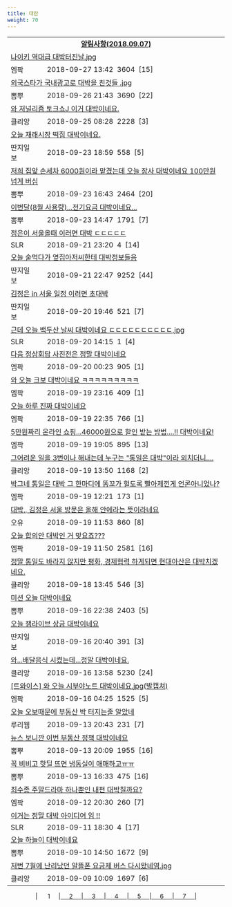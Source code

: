 ```yaml
---
title: 대란
weight: 70
---
```



<table>
<tr class='notice'><td colspan='2'><a href='http://latent.club/notice/'><center><b>알림사항(2018.09.07)</b></center></a></td></tr>
<tr class='title_link'><td colspan="2"><a href="http://mlbpark.donga.com/mp/b.php?id=201809270023523710&p=1&b=bullpen&m=view&select=sct&site=donga.com">나이키 역대급 대박터진날.jpg</a></td></tr>
<tr class='title_info'><td width='55px' class=mlb>엠팍</td><td>&nbsp;&nbsp;&nbsp;2018-09-27 13:42&nbsp;&nbsp;<span class="view">3604</span>&nbsp;&nbsp;<span class="reply">[15]</span></td></tr>
<tr class='title_link'><td colspan="2"><a href="http://m.ppomppu.co.kr/new/bbs_view.php?id=freeboard&no=6066817&page=1"> 외국스타가 국내광고로 대박을 친것들 .jpg</a></td></tr>
<tr class='title_info'><td width='55px' class=ppom>뽐뿌</td><td>&nbsp;&nbsp;&nbsp;2018-09-26 21:43&nbsp;&nbsp;<span class="view">3690</span>&nbsp;&nbsp;<span class="reply">[22]</span></td></tr>
<tr class='title_link'><td colspan="2"><a href="https://www.clien.net/service/board/park/12629745">와 저널리즘 토크쇼J 이거 대박이네요.</a></td></tr>
<tr class='title_info'><td width='55px' class=clien>클리앙</td><td>&nbsp;&nbsp;&nbsp;2018-09-25 08:28&nbsp;&nbsp;<span class="view">2228</span>&nbsp;&nbsp;<span class="reply">[3]</span></td></tr>
<tr class='title_link'><td colspan="2"><a href="http://www.ddanzi.com/index.php?m=1&document_srl=531495915">오늘 재래시장 떡집 대박이네요. </a></td></tr>
<tr class='title_info'><td width='55px' class=ddan>딴지일보</td><td>&nbsp;&nbsp;&nbsp;2018-09-23 18:59&nbsp;&nbsp;<span class="view">558</span>&nbsp;&nbsp;<span class="reply">[5]</span></td></tr>
<tr class='title_link'><td colspan="2"><a href="http://m.ppomppu.co.kr/new/bbs_view.php?id=freeboard&no=6063202&page=1"> 저희 집앞 손세차 6000원이라 맡겼는데 오늘 장사 대박이네요 100만원넘게 버심</a></td></tr>
<tr class='title_info'><td width='55px' class=ppom>뽐뿌</td><td>&nbsp;&nbsp;&nbsp;2018-09-23 16:43&nbsp;&nbsp;<span class="view">2464</span>&nbsp;&nbsp;<span class="reply">[20]</span></td></tr>
<tr class='title_link'><td colspan="2"><a href="http://m.ppomppu.co.kr/new/bbs_view.php?id=freeboard&no=6063097&page=1"> 이번달(8월 사용량)...전기요금 대박이네요...</a></td></tr>
<tr class='title_info'><td width='55px' class=ppom>뽐뿌</td><td>&nbsp;&nbsp;&nbsp;2018-09-23 14:47&nbsp;&nbsp;<span class="view">1791</span>&nbsp;&nbsp;<span class="reply">[7]</span></td></tr>
<tr class='title_link'><td colspan="2"><a href="http://www.slrclub.com/bbs/vx2.php?id=free&no=36628401">정은이 서울올때 이러면 대박 ㄷㄷㄷㄷㄷ</a></td></tr>
<tr class='title_info'><td width='55px' class=slr>SLR</td><td>&nbsp;&nbsp;&nbsp;2018-09-21 23:20&nbsp;&nbsp;<span class="view">4</span>&nbsp;&nbsp;<span class="reply">[14]</span></td></tr>
<tr class='title_link'><td colspan="2"><a href="http://www.ddanzi.com/index.php?m=1&document_srl=531312270">오늘 술먹다가 옆집아저씨한테 대박정보들음 </a></td></tr>
<tr class='title_info'><td width='55px' class=ddan>딴지일보</td><td>&nbsp;&nbsp;&nbsp;2018-09-21 22:47&nbsp;&nbsp;<span class="view">9252</span>&nbsp;&nbsp;<span class="reply">[44]</span></td></tr>
<tr class='title_link'><td colspan="2"><a href="http://www.ddanzi.com/index.php?m=1&document_srl=531138324">김정은 in 서울 일정 이러면 초대박 </a></td></tr>
<tr class='title_info'><td width='55px' class=ddan>딴지일보</td><td>&nbsp;&nbsp;&nbsp;2018-09-20 19:46&nbsp;&nbsp;<span class="view">521</span>&nbsp;&nbsp;<span class="reply">[7]</span></td></tr>
<tr class='title_link'><td colspan="2"><a href="http://www.slrclub.com/bbs/vx2.php?id=free&no=36624818">근데 오늘 백두산 날씨 대박이네요 ㄷㄷㄷㄷㄷㄷㄷㄷㄷㄷ,jpg</a></td></tr>
<tr class='title_info'><td width='55px' class=slr>SLR</td><td>&nbsp;&nbsp;&nbsp;2018-09-20 14:15&nbsp;&nbsp;<span class="view">1</span>&nbsp;&nbsp;<span class="reply">[4]</span></td></tr>
<tr class='title_link'><td colspan="2"><a href="http://mlbpark.donga.com/mp/b.php?id=201809200023271107&p=1&b=bullpen&m=view&select=sct&site=donga.com">다음 정상회담 사진전은 정말 대박이네요</a></td></tr>
<tr class='title_info'><td width='55px' class=mlb>엠팍</td><td>&nbsp;&nbsp;&nbsp;2018-09-20 00:23&nbsp;&nbsp;<span class="view">905</span>&nbsp;&nbsp;<span class="reply">[1]</span></td></tr>
<tr class='title_link'><td colspan="2"><a href="http://mlbpark.donga.com/mp/b.php?id=201809190023265440&p=1&b=bullpen&m=view&select=sct&site=donga.com">와 오늘 크보 대박이네요 ㅋㅋㅋㅋㅋㅋㅋㅋㅋ</a></td></tr>
<tr class='title_info'><td width='55px' class=mlb>엠팍</td><td>&nbsp;&nbsp;&nbsp;2018-09-19 23:16&nbsp;&nbsp;<span class="view">409</span>&nbsp;&nbsp;<span class="reply">[1]</span></td></tr>
<tr class='title_link'><td colspan="2"><a href="http://mlbpark.donga.com/mp/b.php?id=201809190023261384&p=1&b=bullpen&m=view&select=sct&site=donga.com">오늘 하루 진짜 대박이네요</a></td></tr>
<tr class='title_info'><td width='55px' class=mlb>엠팍</td><td>&nbsp;&nbsp;&nbsp;2018-09-19 22:35&nbsp;&nbsp;<span class="view">766</span>&nbsp;&nbsp;<span class="reply">[1]</span></td></tr>
<tr class='title_link'><td colspan="2"><a href="http://mlbpark.donga.com/mp/b.php?id=201809190023246165&p=1&b=bullpen&m=view&select=sct&site=donga.com">5만원짜리 온라인 쇼핑...46000원으로 할인 받는 방법....!! 대박이네요!</a></td></tr>
<tr class='title_info'><td width='55px' class=mlb>엠팍</td><td>&nbsp;&nbsp;&nbsp;2018-09-19 19:05&nbsp;&nbsp;<span class="view">895</span>&nbsp;&nbsp;<span class="reply">[13]</span></td></tr>
<tr class='title_link'><td colspan="2"><a href="https://www.clien.net/service/board/park/12610644">그어려운 일을 3번이나 해내는데 누구는 "통일은 대박"이라 외치더니....</a></td></tr>
<tr class='title_info'><td width='55px' class=clien>클리앙</td><td>&nbsp;&nbsp;&nbsp;2018-09-19 13:50&nbsp;&nbsp;<span class="view">1168</span>&nbsp;&nbsp;<span class="reply">[2]</span></td></tr>
<tr class='title_link'><td colspan="2"><a href="http://mlbpark.donga.com/mp/b.php?id=201809190023233157&p=1&b=bullpen&m=view&select=sct&site=donga.com">박그네 통일은 대박 그 한마디에 똥꼬가 헐도록 빨아제낀게 언론아니었나?</a></td></tr>
<tr class='title_info'><td width='55px' class=mlb>엠팍</td><td>&nbsp;&nbsp;&nbsp;2018-09-19 12:21&nbsp;&nbsp;<span class="view">173</span>&nbsp;&nbsp;<span class="reply">[1]</span></td></tr>
<tr class='title_link'><td colspan="2"><a href="http://m.todayhumor.co.kr/view.php?table=sisa&no=1111107&page=1">대박,, 김정은 서울 방문은 올해 안에라는 뜻이라네요 </a></td></tr>
<tr class='title_info'><td width='55px' class=Ou>오유</td><td>&nbsp;&nbsp;&nbsp;2018-09-19 11:53&nbsp;&nbsp;<span class="view">860</span>&nbsp;&nbsp;<span class="reply">[8]</span></td></tr>
<tr class='title_link'><td colspan="2"><a href="http://mlbpark.donga.com/mp/b.php?id=201809190023231255&p=1&b=bullpen&m=view&select=sct&site=donga.com">오늘 합의안 대박인 거 맞요죠???</a></td></tr>
<tr class='title_info'><td width='55px' class=mlb>엠팍</td><td>&nbsp;&nbsp;&nbsp;2018-09-19 11:50&nbsp;&nbsp;<span class="view">2581</span>&nbsp;&nbsp;<span class="reply">[16]</span></td></tr>
<tr class='title_link'><td colspan="2"><a href="https://www.clien.net/service/board/park/12605757">정말 통일도 바라지 않지만 평화, 경제협력 하게되면 현대아산은 대박치겠네요.</a></td></tr>
<tr class='title_info'><td width='55px' class=clien>클리앙</td><td>&nbsp;&nbsp;&nbsp;2018-09-18 13:45&nbsp;&nbsp;<span class="view">546</span>&nbsp;&nbsp;<span class="reply">[3]</span></td></tr>
<tr class='title_link'><td colspan="2"><a href="http://m.ppomppu.co.kr/new/bbs_view.php?id=freeboard&no=6053668&page=1"> 미션 오늘 대박이네요</a></td></tr>
<tr class='title_info'><td width='55px' class=ppom>뽐뿌</td><td>&nbsp;&nbsp;&nbsp;2018-09-16 22:38&nbsp;&nbsp;<span class="view">2403</span>&nbsp;&nbsp;<span class="reply">[5]</span></td></tr>
<tr class='title_link'><td colspan="2"><a href="http://www.ddanzi.com/index.php?m=1&document_srl=530134503">오늘 잼라이브 상금 대박이네요  </a></td></tr>
<tr class='title_info'><td width='55px' class=ddan>딴지일보</td><td>&nbsp;&nbsp;&nbsp;2018-09-16 20:40&nbsp;&nbsp;<span class="view">391</span>&nbsp;&nbsp;<span class="reply">[3]</span></td></tr>
<tr class='title_link'><td colspan="2"><a href="https://www.clien.net/service/board/park/12598300">와...배달음식 시켰는데...정말 대박이네요.</a></td></tr>
<tr class='title_info'><td width='55px' class=clien>클리앙</td><td>&nbsp;&nbsp;&nbsp;2018-09-16 13:58&nbsp;&nbsp;<span class="view">5230</span>&nbsp;&nbsp;<span class="reply">[24]</span></td></tr>
<tr class='title_link'><td colspan="2"><a href="http://mlbpark.donga.com/mp/b.php?id=201809160023122712&p=1&b=bullpen&m=view&select=sct&site=donga.com">[트와이스] 와 오늘 시부야노트 대박이네요.jpg(발캡쳐)</a></td></tr>
<tr class='title_info'><td width='55px' class=mlb>엠팍</td><td>&nbsp;&nbsp;&nbsp;2018-09-16 04:25&nbsp;&nbsp;<span class="view">1525</span>&nbsp;&nbsp;<span class="reply">[5]</span></td></tr>
<tr class='title_link'><td colspan="2"><a href="http://m.ruliweb.com/community/board/300148/read/32523781">오늘 오보때문에 부동산 박 터지는줄 알았네</a></td></tr>
<tr class='title_info'><td width='55px' class=ruli>루리웹</td><td>&nbsp;&nbsp;&nbsp;2018-09-13 20:43&nbsp;&nbsp;<span class="view">231</span>&nbsp;&nbsp;<span class="reply">[7]</span></td></tr>
<tr class='title_link'><td colspan="2"><a href="http://m.ppomppu.co.kr/new/bbs_view.php?id=freeboard&no=6049491&page=1"> 뉴스 보니깐 이번 부동산 정책 대박이네요</a></td></tr>
<tr class='title_info'><td width='55px' class=ppom>뽐뿌</td><td>&nbsp;&nbsp;&nbsp;2018-09-13 20:09&nbsp;&nbsp;<span class="view">1955</span>&nbsp;&nbsp;<span class="reply">[16]</span></td></tr>
<tr class='title_link'><td colspan="2"><a href="http://m.ppomppu.co.kr/new/bbs_view.php?id=freeboard&no=6049202&page=1"> 꼭 비비고 핫딜 뜨면 냉동실이 애매하고ㅠㅠ</a></td></tr>
<tr class='title_info'><td width='55px' class=ppom>뽐뿌</td><td>&nbsp;&nbsp;&nbsp;2018-09-13 16:33&nbsp;&nbsp;<span class="view">475</span>&nbsp;&nbsp;<span class="reply">[16]</span></td></tr>
<tr class='title_link'><td colspan="2"><a href="http://mlbpark.donga.com/mp/b.php?id=201809120023003771&p=1&b=bullpen&m=view&select=sct&site=donga.com">최수종 주말드라마 하나뿐인 내편 대박칠까요?</a></td></tr>
<tr class='title_info'><td width='55px' class=mlb>엠팍</td><td>&nbsp;&nbsp;&nbsp;2018-09-12 20:30&nbsp;&nbsp;<span class="view">260</span>&nbsp;&nbsp;<span class="reply">[7]</span></td></tr>
<tr class='title_link'><td colspan="2"><a href="http://www.slrclub.com/bbs/vx2.php?id=free&no=36605720">이거는 정말 대박 아이디어 임 !!</a></td></tr>
<tr class='title_info'><td width='55px' class=slr>SLR</td><td>&nbsp;&nbsp;&nbsp;2018-09-11 18:30&nbsp;&nbsp;<span class="view">4</span>&nbsp;&nbsp;<span class="reply">[17]</span></td></tr>
<tr class='title_link'><td colspan="2"><a href="http://m.ppomppu.co.kr/new/bbs_view.php?id=freeboard&no=6044503&page=1"> 오늘 하늘이 대박이네요</a></td></tr>
<tr class='title_info'><td width='55px' class=ppom>뽐뿌</td><td>&nbsp;&nbsp;&nbsp;2018-09-10 14:50&nbsp;&nbsp;<span class="view">1672</span>&nbsp;&nbsp;<span class="reply">[9]</span></td></tr>
<tr class='title_link'><td colspan="2"><a href="https://www.clien.net/service/board/park/12569886">저번 7월에 난리났던 알뜰폰 요금제 버스 다시왔네염.jpg</a></td></tr>
<tr class='title_info'><td width='55px' class=clien>클리앙</td><td>&nbsp;&nbsp;&nbsp;2018-09-09 10:09&nbsp;&nbsp;<span class="view">1697</span>&nbsp;&nbsp;<span class="reply">[6]</span></td></tr>
</table><center><span class="foot_index"><td>| &nbsp;&nbsp;&nbsp;&nbsp;&nbsp;1&nbsp;&nbsp;&nbsp;&nbsp;&nbsp;</a></td><td>|<a href="./page2/">&nbsp;&nbsp;&nbsp;&nbsp;&nbsp;2&nbsp;&nbsp;&nbsp;&nbsp;&nbsp;</a></td><td>|<a href="./page3/">&nbsp;&nbsp;&nbsp;&nbsp;&nbsp;3&nbsp;&nbsp;&nbsp;&nbsp;&nbsp;</a></td><td>|<a href="./page4/">&nbsp;&nbsp;&nbsp;&nbsp;&nbsp;4&nbsp;&nbsp;&nbsp;&nbsp;&nbsp;</a></td><td>|<a href="./page5/">&nbsp;&nbsp;&nbsp;&nbsp;&nbsp;5&nbsp;&nbsp;&nbsp;&nbsp;&nbsp;</a></td><td>|<a href="./page6/">&nbsp;&nbsp;&nbsp;&nbsp;&nbsp;6&nbsp;&nbsp;&nbsp;&nbsp;&nbsp;</a></td><td>|<a href="./page7/">&nbsp;&nbsp;&nbsp;&nbsp;&nbsp;7&nbsp;&nbsp;&nbsp;&nbsp;&nbsp;</a>|</td></tr></span></center>
